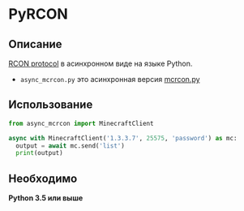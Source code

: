 # PyRCON

## Описание
[RCON protocol](https://wiki.vg/RCON) в асинхронном виде на языке Python.

- `async_mcrcon.py` это асинхронная версия [mcrcon.py](https://github.com/barneygale/MCRcon/blob/master/mcrcon.py)

## Использование
```python
from async_mcrcon import MinecraftClient

async with MinecraftClient('1.3.3.7', 25575, 'password') as mc:
  output = await mc.send('list')
  print(output)
```

## Необходимо
**Python 3.5 или выше**
